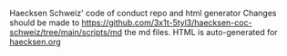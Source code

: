 Haecksen Schweiz' code of conduct repo and html generator
Changes should be made to https://github.com/3x1t-5tyl3/haecksen-coc-schweiz/tree/main/scripts/md
the md files. HTML is auto-generated for [haecksen.org](https://www.haecksen.org/verhaltenskodex-schweiz/)
